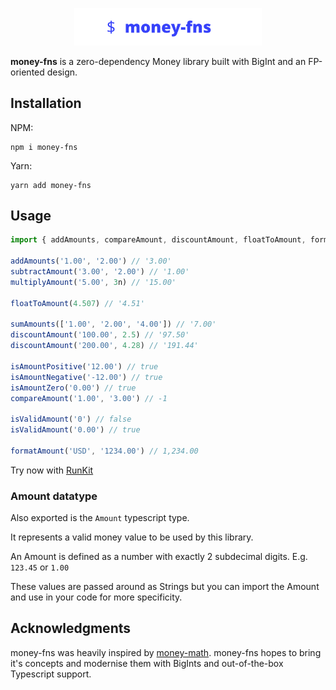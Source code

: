 <p align="center">
  <img alt="money-fns" title="money-fns" src="https://raw.githubusercontent.com/justinvos/money-fns/master/img/money-fns.svg" width="300" />
</p>

**money-fns** is a zero-dependency Money library built with BigInt and an FP-oriented design.

## Installation

NPM:

```
npm i money-fns
```

Yarn:

```
yarn add money-fns
```

## Usage

```ts
import { addAmounts, compareAmount, discountAmount, floatToAmount, formatAmount, isAmountPositive, isAmountNegative, isAmountZero, isValidAmount, multiplyAmount, subtractAmount, sumAmounts } from 'money-fns'

addAmounts('1.00', '2.00') // '3.00'
subtractAmount('3.00', '2.00') // '1.00'
multiplyAmount('5.00', 3n) // '15.00'

floatToAmount(4.507) // '4.51'

sumAmounts(['1.00', '2.00', '4.00']) // '7.00'
discountAmount('100.00', 2.5) // '97.50'
discountAmount('200.00', 4.28) // '191.44'

isAmountPositive('12.00') // true
isAmountNegative('-12.00') // true
isAmountZero('0.00') // true
compareAmount('1.00', '3.00') // -1

isValidAmount('0') // false
isValidAmount('0.00') // true

formatAmount('USD', '1234.00') // 1,234.00
```

Try now with [RunKit](https://runkit.com/npm/money-fns)

### Amount datatype

Also exported is the `Amount` typescript type.

It represents a valid money value to be used by this library.

An Amount is defined as a number with exactly 2 subdecimal digits. E.g. `123.45` or `1.00`

These values are passed around as Strings but you can import the Amount and use in your code for more specificity.

## Acknowledgments

money-fns was heavily inspired by [money-math](https://github.com/ikr/money-math). money-fns hopes to bring it's concepts and modernise them with BigInts and out-of-the-box Typescript support.
